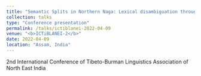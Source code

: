 ```yaml
---
title: "Semantic Splits in Northern Naga: Lexical disambiguation through partial sound changes in polysemes"
collection: talks
type: "Conference presentation"
permalink: /talks/ictiblanei-2022-04-09
venue: "<b>ICTiBLANEI-2</b>"
date: 2022-04-09
location: "Assam, India"
---
```


2nd International Conference of Tibeto-Burman Linguistics Association of North East India
